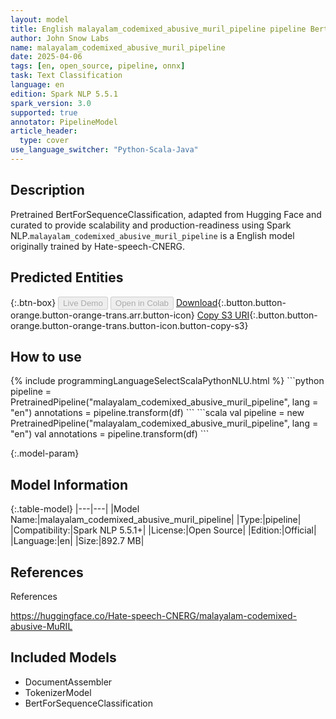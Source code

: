 ```yaml
---
layout: model
title: English malayalam_codemixed_abusive_muril_pipeline pipeline BertForSequenceClassification from Hate-speech-CNERG
author: John Snow Labs
name: malayalam_codemixed_abusive_muril_pipeline
date: 2025-04-06
tags: [en, open_source, pipeline, onnx]
task: Text Classification
language: en
edition: Spark NLP 5.5.1
spark_version: 3.0
supported: true
annotator: PipelineModel
article_header:
  type: cover
use_language_switcher: "Python-Scala-Java"
---
```


## Description

Pretrained BertForSequenceClassification, adapted from Hugging Face and curated to provide scalability and production-readiness using Spark NLP.`malayalam_codemixed_abusive_muril_pipeline` is a English model originally trained by Hate-speech-CNERG.

## Predicted Entities



{:.btn-box}
<button class="button button-orange" disabled>Live Demo</button>
<button class="button button-orange" disabled>Open in Colab</button>
[Download](https://s3.amazonaws.com/auxdata.johnsnowlabs.com/public/models/malayalam_codemixed_abusive_muril_pipeline_en_5.5.1_3.0_1743909538933.zip){:.button.button-orange.button-orange-trans.arr.button-icon}
[Copy S3 URI](s3://auxdata.johnsnowlabs.com/public/models/malayalam_codemixed_abusive_muril_pipeline_en_5.5.1_3.0_1743909538933.zip){:.button.button-orange.button-orange-trans.button-icon.button-copy-s3}

## How to use



<div class="tabs-box" markdown="1">
{% include programmingLanguageSelectScalaPythonNLU.html %}
```python
pipeline = PretrainedPipeline("malayalam_codemixed_abusive_muril_pipeline", lang = "en")
annotations =  pipeline.transform(df)
```
```scala
val pipeline = new PretrainedPipeline("malayalam_codemixed_abusive_muril_pipeline", lang = "en")
val annotations = pipeline.transform(df)
```
</div>

{:.model-param}
## Model Information

{:.table-model}
|---|---|
|Model Name:|malayalam_codemixed_abusive_muril_pipeline|
|Type:|pipeline|
|Compatibility:|Spark NLP 5.5.1+|
|License:|Open Source|
|Edition:|Official|
|Language:|en|
|Size:|892.7 MB|

## References

References

https://huggingface.co/Hate-speech-CNERG/malayalam-codemixed-abusive-MuRIL

## Included Models

- DocumentAssembler
- TokenizerModel
- BertForSequenceClassification